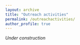 ```yaml
---
layout: archive
title: "Outreach activities"
permalink: /outreachactivities/
author_profile: true
---
```

<style> body {text-align: justify} </style> <!-- Justify text. -->

*Under construction*
